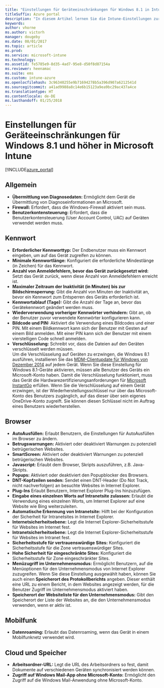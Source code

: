 ```yaml
---
title: "Einstellungen für Geräteeinschränkungen für Windows 8.1 in Intune"
titleSuffix: Azure portal
description: "In diesem Artikel lernen Sie die Intune-Einstellungen zur Steuerung von Geräteeinstellungen und -funktionen auf Windows 8.1-Geräten kennen."
keywords: 
author: vhorne
ms.author: victorh
manager: dougeby
ms.date: 08/01/2017
ms.topic: article
ms.prod: 
ms.service: microsoft-intune
ms.technology: 
ms.assetid: fe5785e9-8d35-4ad7-95e8-d50f8d87154a
ms.reviewer: heenamac
ms.suite: ems
ms.custom: intune-azure
ms.openlocfilehash: 3c96340255e9b71694278b5a396d907a6212541d
ms.sourcegitcommit: a41ad9988a8c14e6b15123a9ea9bc29ac437a4ce
ms.translationtype: HT
ms.contentlocale: de-DE
ms.lasthandoff: 01/25/2018
---
```

# <a name="windows-81-and-later-device-restriction-settings-in-microsoft-intune"></a>Einstellungen für Geräteeinschränkungen für Windows 8.1 und höher in Microsoft Intune

[!INCLUDE[azure_portal](./includes/azure_portal.md)]

## <a name="general"></a>Allgemein

-   **Übermittlung von Diagnosedaten:** Ermöglicht dem Gerät die Übermittlung von Diagnoseinformationen an Microsoft.
-   **Firewall:** Erfordert, dass die Windows-Firewall aktiviert sein muss.
-   **Benutzerkontensteuerung:** Erfordert, dass die Benutzerkontensteuerung (User Account Control, UAC) auf Geräten verwendet werden muss.

## <a name="password"></a>Kennwort
-   **Erforderlicher Kennworttyp:** Der Endbenutzer muss ein Kennwort eingeben, um auf das Gerät zugreifen zu können.
-   **Minimale Kennwortlänge:** Konfiguriert die erforderliche Mindestlänge (in Zeichen) für das Kennwort.
-   **Anzahl von Anmeldefehlern, bevor das Gerät zurückgesetzt wird:** Setzt das Gerät zurück, wenn diese Anzahl von Anmeldefehlern erreicht ist.
-   **Maximaler Zeitraum der Inaktivität (in Minuten) bis zur Bildschirmsperrung:** Gibt die Anzahl von Minuten der Inaktivität an, bevor ein Kennwort zum Entsperren des Geräts erforderlich ist.
-   **Kennwortablauf (Tage):** Gibt die Anzahl der Tage an, bevor das Gerätekennwort geändert werden muss.
-   **Wiederverwendung vorheriger Kennwörter verhindern:** Gibt an, ob der Benutzer zuvor verwendete Kennwörter konfigurieren kann.
-   **Bildcode und PIN:** Aktiviert die Verwendung eines Bildcodes und einer PIN. Mit einem Bildkennwort kann sich der Benutzer mit Gesten auf einem Bild anmelden. Mit einer PIN kann sich der Benutzer mit einem vierstelligen Code schnell anmelden.
-   **Verschlüsselung:** Schreibt vor, dass die Dateien auf den Geräten verschlüsselt werden müssen.<br>Um die Verschlüsselung auf Geräten zu erzwingen, die Windows 8.1 ausführen, installieren Sie das [MDM-Clientupdate für Windows von Dezember 2014](https://support.microsoft.com/kb/3013816) auf jedem Gerät.
Wenn Sie diese Einstellung für Windows 8.1-Geräte aktivieren, müssen alle Benutzer des Geräts ein Microsoft-Konto haben.
Damit die Verschlüsselung funktioniert, muss das Gerät die Hardwarezertifizierungsanforderungen für [Microsoft InstantGo](https://blogs.windows.com/windowsexperience/2014/06/19/instantgo-a-better-way-to-sleep/#IBHULcTfI4PokO8X.97) erfüllen.
Wenn Sie die Verschlüsselung auf einem Gerät erzwingen, ist der Wiederherstellungsschlüssel nur über das Microsoft-Konto des Benutzers zugänglich, auf das dieser über sein eigenes OneDrive-Konto zugreift. Sie können diesen Schlüssel nicht im Auftrag eines Benutzers wiederherstellen.     



## <a name="browser"></a>Browser
-   **AutoAusfüllen:** Erlaubt Benutzern, die Einstellungen für AutoAusfüllen im Browser zu ändern.
-   **Betrugswarnungen:** Aktiviert oder deaktiviert Warnungen zu potenziell betrügerischen Websites.
-   **SmartScreen:** Aktiviert oder deaktiviert Warnungen zu potenziell betrügerischen Websites.
-   **Javascript:** Erlaubt dem Browser, Skripts auszuführen, z.B. Java-Skripts.
-   **Popups:** Aktiviert oder deaktiviert den Popupblocker des Browsers.
-   **DNT-Kopfzeilen senden:** Sendet einen DNT-Header (Do Not Track, nicht nachverfolgen) an besuchte Websites in Internet Explorer.
-   **Plug-Ins** Erlaubt Benutzern, Internet Explorer Plug-Ins hinzuzufügen.
-   **Eingabe eines einzelnen Worts auf Intranetsite zulassen:** Erlaubt die Verwendung eines einzelnen Worts, um Internet Explorer auf eine Website wie Bing weiterzuleiten.
-   **Automatische Erkennung von Intranetsite:** Hilft bei der Konfiguration der Sicherheit für Intranetsites in Internet Explorer.
-   **Internetsicherheitsebene:** Legt die Internet Explorer-Sicherheitsstufe für Websites im Internet fest.
-   **Intranetsicherheitsebene:** Legt die Internet Explorer-Sicherheitsstufe für Websites im Intranet fest.
-   **Sicherheitsstufe für vertrauenswürdige Sites:** Konfiguriert die Sicherheitsstufe für die Zone vertrauenswürdiger Sites.
-   **Hohe Sicherheit für eingeschränkte Sites:** Konfiguriert die Sicherheitsstufe für Zone eingeschränkter Sites.
-   **Menüzugriff im Unternehmensmodus:** Ermöglicht Benutzern, auf die Menüoptionen für den Unternehmensmodus von Internet Explorer zuzugreifen.
Wenn Sie diese Einstellung ausgewählt haben, können Sie auch einen **Speicherort des Protokollberichts** angeben. Dieser enthält eine URL zu einem Bericht, in dem Websites angezeigt werden, für die Benutzer Zugriff im Unternehmensmodus aktiviert haben.
-   **Speicherort der Websiteliste für den Unternehmensmodus:** Gibt den Speicherort der Liste der Websites an, die den Unternehmensmodus verwenden, wenn er aktiv ist.

## <a name="cellular"></a>Mobilfunk
-   **Datenroaming:** Erlaubt das Datenroaming, wenn das Gerät in einem Mobilfunknetz verwendet wird.

## <a name="cloud-and-storage"></a>Cloud und Speicher
-   **Arbeitsordner-URL:** Legt die URL des Arbeitsordners so fest, damit Dokumente auf verschiedenen Geräten synchronisiert werden können.
-   **Zugriff auf Windows Mail-App ohne Microsoft-Konto:** Ermöglicht den Zugriff auf die Windows Mail-Anwendung ohne Microsoft-Konto.    
